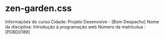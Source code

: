 # zen-garden.css
Informações do curso
Cidade: Projeto Desenvolve - [Bom Despacho]
Nome da disciplina: Introdução à programação web
Número da matrículua : [PDBD0189]
